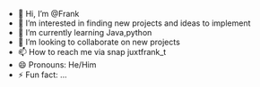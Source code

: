 - 👋 Hi, I’m @Frank
- 👀 I’m interested in finding new projects and ideas to implement 
- 🌱 I’m currently learning Java,python 
- 💞️ I’m looking to collaborate on new projects
- 📫 How to reach me via snap juxtfrank_t
- 😄 Pronouns: He/Him
- ⚡ Fun fact: ...

<!---
Tuzday/Tuzday is a ✨ special ✨ repository because its `README.md` (this file) appears on your GitHub profile.
You can click the Preview link to take a look at your changes.
--->
